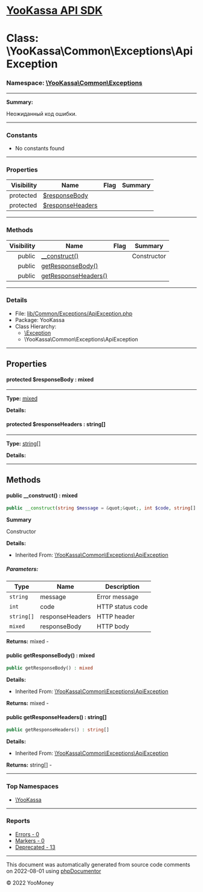 # [YooKassa API SDK](../home.md)

# Class: \YooKassa\Common\Exceptions\ApiException
### Namespace: [\YooKassa\Common\Exceptions](../namespaces/yookassa-common-exceptions.md)
---
**Summary:**

Неожиданный код ошибки.


---
### Constants
* No constants found

---
### Properties
| Visibility | Name | Flag | Summary |
| ----------:| ---- | ---- | ------- |
| protected | [$responseBody](../classes/YooKassa-Common-Exceptions-ApiException.md#property_responseBody) |  |  |
| protected | [$responseHeaders](../classes/YooKassa-Common-Exceptions-ApiException.md#property_responseHeaders) |  |  |

---
### Methods
| Visibility | Name | Flag | Summary |
| ----------:| ---- | ---- | ------- |
| public | [__construct()](../classes/YooKassa-Common-Exceptions-ApiException.md#method___construct) |  | Constructor |
| public | [getResponseBody()](../classes/YooKassa-Common-Exceptions-ApiException.md#method_getResponseBody) |  |  |
| public | [getResponseHeaders()](../classes/YooKassa-Common-Exceptions-ApiException.md#method_getResponseHeaders) |  |  |

---
### Details
* File: [lib/Common/Exceptions/ApiException.php](../../lib/Common/Exceptions/ApiException.php)
* Package: YooKassa
* Class Hierarchy: 
  * [\Exception](\Exception)
  * \YooKassa\Common\Exceptions\ApiException

---
## Properties
<a name="property_responseBody"></a>
#### protected $responseBody : mixed
---
**Type:** <a href="../mixed"><abbr title="mixed">mixed</abbr></a>

**Details:**


<a name="property_responseHeaders"></a>
#### protected $responseHeaders : string[]
---
**Type:** <a href="../string[]"><abbr title="string[]">string[]</abbr></a>

**Details:**



---
## Methods
<a name="method___construct" class="anchor"></a>
#### public __construct() : mixed

```php
public __construct(string $message = &quot;&quot;, int $code, string[] $responseHeaders = array(), mixed $responseBody = null) : mixed
```

**Summary**

Constructor

**Details:**
* Inherited From: [\YooKassa\Common\Exceptions\ApiException](../classes/YooKassa-Common-Exceptions-ApiException.md)

##### Parameters:
| Type | Name | Description |
| ---- | ---- | ----------- |
| <code lang="php">string</code> | message  | Error message |
| <code lang="php">int</code> | code  | HTTP status code |
| <code lang="php">string[]</code> | responseHeaders  | HTTP header |
| <code lang="php">mixed</code> | responseBody  | HTTP body |

**Returns:** mixed - 


<a name="method_getResponseBody" class="anchor"></a>
#### public getResponseBody() : mixed

```php
public getResponseBody() : mixed
```

**Details:**
* Inherited From: [\YooKassa\Common\Exceptions\ApiException](../classes/YooKassa-Common-Exceptions-ApiException.md)

**Returns:** mixed - 


<a name="method_getResponseHeaders" class="anchor"></a>
#### public getResponseHeaders() : string[]

```php
public getResponseHeaders() : string[]
```

**Details:**
* Inherited From: [\YooKassa\Common\Exceptions\ApiException](../classes/YooKassa-Common-Exceptions-ApiException.md)

**Returns:** string[] - 



---

### Top Namespaces

* [\YooKassa](../namespaces/yookassa.md)

---

### Reports
* [Errors - 0](../reports/errors.md)
* [Markers - 0](../reports/markers.md)
* [Deprecated - 13](../reports/deprecated.md)

---

This document was automatically generated from source code comments on 2022-08-01 using [phpDocumentor](http://www.phpdoc.org/)

&copy; 2022 YooMoney